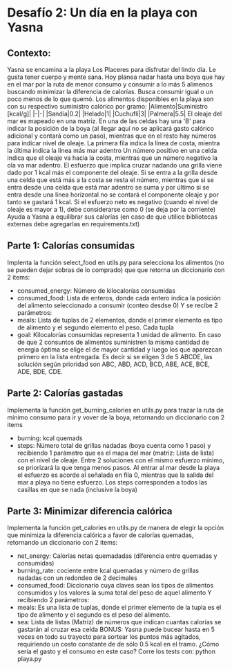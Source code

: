 Desafío 2: Un día en la playa con Yasna
=======================================
## Contexto:
Yasna se encamina a la playa Los Placeres para disfrutar del lindo día. Le gusta tener cuerpo y mente sana. Hoy planea nadar hasta una boya que hay en el mar por la ruta de menor consumo y consumir a lo más 5 alimenos buscando minimizar la diferencia de calorías. Busca consumir igual o un poco menos de lo que quemó.
Los alimentos disponibles en la playa son con su respectivo suministro calórico por gramo:
|Alimento|Suministro [kcal/g]|
|-|-|
|Sandía|0.2|
|Helado|1|
|Cuchuflí|3|
|Palmera|5.5|
El oleaje del mar es mapeado en una matriz. En una de las celdas hay una 'B' para indicar la posición de la boya (al llegar aquí no se aplicará gasto calórico adicional y contará como un paso), mientras que en el resto hay números para indicar nivel de oleaje. La primera fila indica la línea de costa, mientra la última indica la línea más mar adentro
Un número positivo en una celda indica que el oleaje va hacia la costa, mientras que un número negativo la ola va mar adentro. El esfuerzo que implica cruzar nadando una grilla viene dado por 1 kcal más el componente del oleaje. Si se entra a la grilla desde una celda que está más a la costa se resta el número, mientras que si se entra desde una celda que está mar adentro se suma y por último si se entra desde una línea horizontal no se contará el componente oleaje y por tanto se gastará 1 kcal. Si el esfuerzo neto es negativo (cuando el nivel de oleaje es mayor a 1), debe considerarse como 0 (se deja por la corriente)
Ayuda a Yasna a equilibrar sus calorías (en caso de que utilice bibliotecas externas debe agregarlas en requirements.txt)

## Parte 1: Calorías consumidas
Implenta la función select_food en utils.py para selecciona los alimentos (no se pueden dejar sobras de lo comprado) que  que retorna un diccionario con 2 items:
* consumed_energy: Número de kilocalorías consumidas
* consumed_food: Lista de enteros, donde cada entero indica la posición del alimento seleccionado a consumir (conteo desdse 0)
Y se recibe 2 parámetros:
* meals: Lista de tuplas de 2 elementos, donde el primer elemento es tipo de alimento y el segundo elemento el peso. Cada tupla 
* goal: Kilocalorías consumidas
representa 1 unidad de alimento.
En caso de que 2 consuntos de alimentos suministren la misma cantidad de energía óptima se elige el de mayor cantidad y luego los que aparezcan primero en la lista entregada. Es decir si se eligen 3 de 5 ABCDE, las solución según prioridad son ABC, ABD, ACD, BCD, ABE, ACE, BCE, ADE, BDE, CDE.

## Parte 2: Calorías gastadas
Implementa la función get_burning_calories en utils.py para trazar la ruta de mínimo consumo para ir y vover de la boya, retornando un diccionario con 2 items
* burning: kcal quemads
* steps: Número total de grillas nadadas (boya cuenta como 1 paso)
y recibiendo 1 parámetro que es el mapa del mar (matriz: Lista de lista) con el nivel de oleaje.
Entre 2 soluciones con el mismo esfuerzo mínimo, se priorizará la que tenga menos pasos. Al entrar al mar desde la playa el esfuerzo es acorde al señalada en fila 0, mientras que la salida del mar a playa no tiene esfuerzo. Los steps corresponden a todos las casillas en que se nada (inclusive la boya)
## Parte 3: Minimizar diferencia calórica
Implementa la función get_calories en utils.py de manera de elegir la opción que minimiza la diferencia calórica a favor de calorías quemadas,  retornando un diccionario con 2 items:
* net_energy: Calorías netas quemadadas (diferencia entre quemadas y consumidas)
* burning_rate: cociente entre kcal quemadas y número de grillas nadadas con un redondeo de 2 decimales
* consumed_food: Diccionario cuya claves sean los tipos de alimentos consumidos y los valores la suma total del peso de aquel alimento
Y recibiendo 2 parámetros:
* meals: Es una lista de tuplas, donde el primer elemento de la tupla es el tipo de alimento y el segundo es el peso del alimento.
* sea: Lista de listas (Matriz) de números que indican cuantas calorías se gastarán al cruzar esa celda
BONUS: Yasna puede bucear hasta en 5 veces en todo su trayecto para sortear los puntos más agitados, requiriendo un costo constante de de sólo 0.5 kcal en el tramo. ¿Cómo sería el gasto y el consumo en este caso? 
Corre los tests con:
python playa.py
